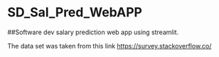 # SD_Sal_Pred_WebAPP

##Software dev salary prediction web app using streamlit.

The data set was taken from this link https://survey.stackoverflow.co/
